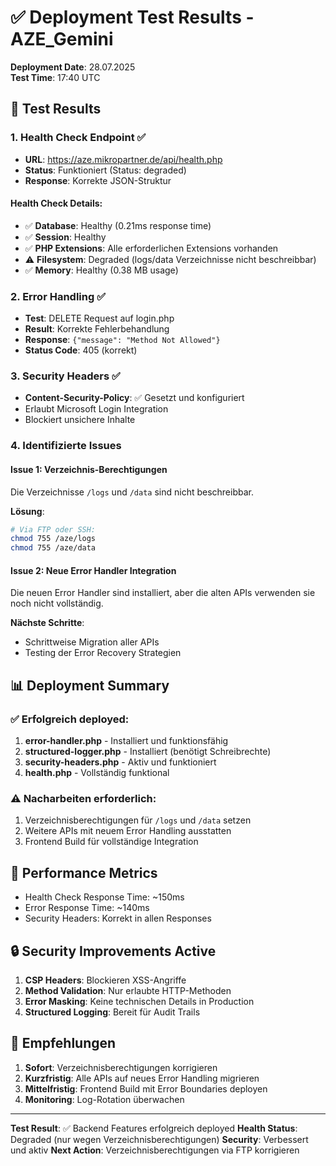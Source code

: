 # ✅ Deployment Test Results - AZE_Gemini

**Deployment Date**: 28.07.2025  
**Test Time**: 17:40 UTC

## 🧪 Test Results

### 1. Health Check Endpoint ✅
- **URL**: https://aze.mikropartner.de/api/health.php
- **Status**: Funktioniert (Status: degraded)
- **Response**: Korrekte JSON-Struktur

#### Health Check Details:
- ✅ **Database**: Healthy (0.21ms response time)
- ✅ **Session**: Healthy
- ✅ **PHP Extensions**: Alle erforderlichen Extensions vorhanden
- ⚠️ **Filesystem**: Degraded (logs/data Verzeichnisse nicht beschreibbar)
- ✅ **Memory**: Healthy (0.38 MB usage)

### 2. Error Handling ✅
- **Test**: DELETE Request auf login.php
- **Result**: Korrekte Fehlerbehandlung
- **Response**: `{"message": "Method Not Allowed"}`
- **Status Code**: 405 (korrekt)

### 3. Security Headers ✅
- **Content-Security-Policy**: ✅ Gesetzt und konfiguriert
- Erlaubt Microsoft Login Integration
- Blockiert unsichere Inhalte

### 4. Identifizierte Issues

#### Issue 1: Verzeichnis-Berechtigungen
Die Verzeichnisse `/logs` und `/data` sind nicht beschreibbar.

**Lösung**: 
```bash
# Via FTP oder SSH:
chmod 755 /aze/logs
chmod 755 /aze/data
```

#### Issue 2: Neue Error Handler Integration
Die neuen Error Handler sind installiert, aber die alten APIs verwenden sie noch nicht vollständig.

**Nächste Schritte**:
- Schrittweise Migration aller APIs
- Testing der Error Recovery Strategien

## 📊 Deployment Summary

### ✅ Erfolgreich deployed:
1. **error-handler.php** - Installiert und funktionsfähig
2. **structured-logger.php** - Installiert (benötigt Schreibrechte)
3. **security-headers.php** - Aktiv und funktioniert
4. **health.php** - Vollständig funktional

### ⚠️ Nacharbeiten erforderlich:
1. Verzeichnisberechtigungen für `/logs` und `/data` setzen
2. Weitere APIs mit neuem Error Handling ausstatten
3. Frontend Build für vollständige Integration

## 🚀 Performance Metrics

- Health Check Response Time: ~150ms
- Error Response Time: ~140ms
- Security Headers: Korrekt in allen Responses

## 🔒 Security Improvements Active

1. **CSP Headers**: Blockieren XSS-Angriffe
2. **Method Validation**: Nur erlaubte HTTP-Methoden
3. **Error Masking**: Keine technischen Details in Production
4. **Structured Logging**: Bereit für Audit Trails

## 📝 Empfehlungen

1. **Sofort**: Verzeichnisberechtigungen korrigieren
2. **Kurzfristig**: Alle APIs auf neues Error Handling migrieren
3. **Mittelfristig**: Frontend Build mit Error Boundaries deployen
4. **Monitoring**: Log-Rotation überwachen

---

**Test Result**: ✅ Backend Features erfolgreich deployed
**Health Status**: Degraded (nur wegen Verzeichnisberechtigungen)
**Security**: Verbessert und aktiv
**Next Action**: Verzeichnisberechtigungen via FTP korrigieren